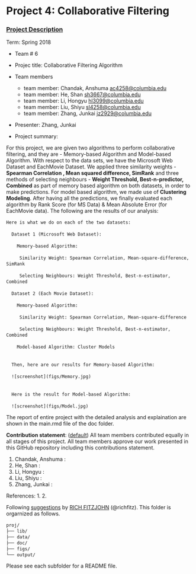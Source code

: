 # Project 4: Collaborative Filtering

### [Project Description](doc/project4_desc.md)

Term: Spring 2018

+ Team # 6
+ Projec title: Collaborative Filtering Algorithm
+ Team members
	+ team member: Chandak, Anshuma ac4258@columbia.edu
	+ team member: He, Shan sh3667@columbia.edu
	+ team member: Li, Hongyu hl3099@columbia.edu
	+ team member: Liu, Shiyu sl4258@columbia.edu
	+ team member: Zhang, Junkai jz2929@columbia.edu
	
+ Presenter: Zhang, Junkai

+ Project summary: 

For this project, we are given two algorithms to perform collaborative filtering, and they are -  Memory-based Algorithm and Model-based Algorithm. With respect to the data sets, we have the Microsoft Web Dataset and  EachMovie Dataset. We applied three similarity weights - **Spearman Correlation , Mean squared difference, SimRank** and three methods of selecting neighbours - **Weight Threshold, Best-n-predictor, Combined** as part of memory based algorithm on both datasets, in order to make predictions. For model based algorithm, we made use of **Clustering Modeling**.  After having all the predictions, we finally evaluated each algorithm by Rank Score (for MS Data) & Mean Absolute Error (for EachMovie data). The following are the results of our analysis:  
  
    Here is what we do on each of the two datasets:

      Dataset 1 (Microsoft Web Dataset): 
    
        Memory-based Algorithm:
     
         Similarity Weight: Spearman Correlation, Mean-square-difference, SimRank
      
         Selecting Neighbours: Weight Threshold, Best-n-estimator, Combined
      
      Dataset 2 (Each Movie Dataset): 
      
        Memory-based Algorithm:
      
         Similarity Weight: Spearman Correlation, Mean-square-difference
      
         Selecting Neighbours: Weight Threshold, Best-n-estimator, Combined
      
        Model-based Algorithm: Cluster Models
        

      Then, here are our results for Memory-based Algorithm:
    
      ![screenshot](figs/Memory.jpg)

    
      Here is the result for Model-based Algorithm:

      ![screenshot](figs/Model.jpg)
	

The report of entire project with the detailed analysis and explaination are shown in the main.rmd file of the doc folder.


**Contribution statement**: ([default](doc/a_note_on_contributions.md)) All team members contributed equally in all stages of this project. All team members approve our work presented in this GitHub repository including this contributions statement.

1. Chandak, Anshuma : 
2. He, Shan : 
3. Li, Hongyu : 
4. Liu, Shiyu :
5. Zhang, Junkai :

References: 
1.
2.


Following [suggestions](http://nicercode.github.io/blog/2013-04-05-projects/) by [RICH FITZJOHN](http://nicercode.github.io/about/#Team) (@richfitz). This folder is orgarnized as follows.

```
proj/
├── lib/
├── data/
├── doc/
├── figs/
└── output/
```

Please see each subfolder for a README file.
